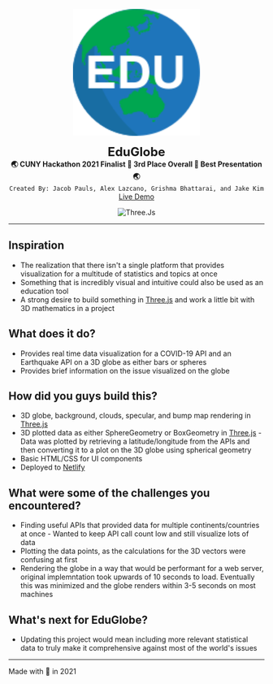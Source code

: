 <p align="center">
  <img src="./dist/assets/eduglobe-logo.svg" alt="EduGlobe" height="250" />
</p>
<p align="center">
  <font size="5"><strong>EduGlobe</strong></font><br/>
  <strong> 🌏 CUNY Hackathon 2021 Finalist 🏅 3rd Place Overall 🏅 Best Presentation 🌏</strong><br/>
  <code>Created By: Jacob Pauls, Alex Lazcano, Grishma Bhattarai, and Jake Kim</code></br>
  <a href="https://www.eduglobe.space/" >Live Demo</a>
</p>
<p align="center">
  <img alt="Three.Js" src="https://img.shields.io/badge/Three%2Cjs-r124-blue" />
</p>

--- 

## Inspiration
- The realization that there isn't a single platform that provides visualization for a multitude of statistics and topics at once
- Something that is incredibly visual and intuitive could also be used as an education tool
- A strong desire to build something in [Three.js](https://threejs.org/) and work a little bit with 3D mathematics in a project

## What does it do?
- Provides real time data visualization for a COVID-19 API and an Earthquake API on a 3D globe as either bars or spheres
- Provides brief information on the issue visualized on the globe

## How did you guys build this?
- 3D globe, background, clouds, specular, and bump map rendering in [Three.js](https://threejs.org/)
- 3D plotted data as either SphereGeometry or BoxGeometry in [Three.js](https://threejs.org/)
      - Data was plotted by retrieving a latitude/longitude from the APIs and then converting it to a plot on the 3D globe using spherical geometry
- Basic HTML/CSS for UI components
- Deployed to [Netlify](https://www.netlify.com/)

## What were some of the challenges you encountered?
- Finding useful APIs that provided data for multiple continents/countries at once
      - Wanted to keep API call count low and still visualize lots of data
- Plotting the data points, as the calculations for the 3D vectors were confusing at first
- Rendering the globe in a way that would be performant for a web server, original implemntation took upwards of 10 seconds to load. Eventually this was minimized and the globe renders within 3-5 seconds on most machines

## What's next for EduGlobe?
- Updating this project would mean including more relevant statistical data to truly make it comprehensive against most of the world's issues

--- 

Made  with 💛 in 2021 